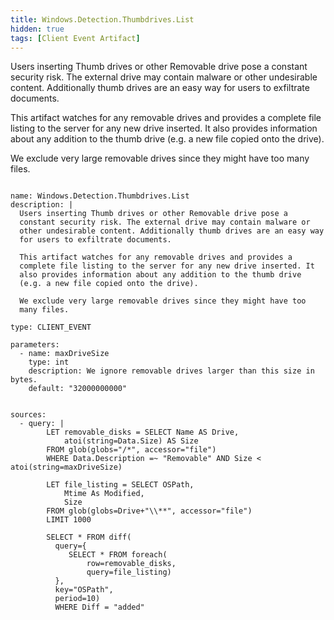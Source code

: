 ```yaml
---
title: Windows.Detection.Thumbdrives.List
hidden: true
tags: [Client Event Artifact]
---
```


Users inserting Thumb drives or other Removable drive pose a
constant security risk. The external drive may contain malware or
other undesirable content. Additionally thumb drives are an easy way
for users to exfiltrate documents.

This artifact watches for any removable drives and provides a
complete file listing to the server for any new drive inserted. It
also provides information about any addition to the thumb drive
(e.g. a new file copied onto the drive).

We exclude very large removable drives since they might have too
many files.


<pre><code class="language-yaml">
name: Windows.Detection.Thumbdrives.List
description: |
  Users inserting Thumb drives or other Removable drive pose a
  constant security risk. The external drive may contain malware or
  other undesirable content. Additionally thumb drives are an easy way
  for users to exfiltrate documents.

  This artifact watches for any removable drives and provides a
  complete file listing to the server for any new drive inserted. It
  also provides information about any addition to the thumb drive
  (e.g. a new file copied onto the drive).

  We exclude very large removable drives since they might have too
  many files.

type: CLIENT_EVENT

parameters:
  - name: maxDriveSize
    type: int
    description: We ignore removable drives larger than this size in bytes.
    default: &quot;32000000000&quot;


sources:
  - query: |
        LET removable_disks = SELECT Name AS Drive,
            atoi(string=Data.Size) AS Size
        FROM glob(globs=&quot;/*&quot;, accessor=&quot;file&quot;)
        WHERE Data.Description =~ &quot;Removable&quot; AND Size &lt; atoi(string=maxDriveSize)

        LET file_listing = SELECT OSPath,
            Mtime As Modified,
            Size
        FROM glob(globs=Drive+&quot;\\**&quot;, accessor=&quot;file&quot;)
        LIMIT 1000

        SELECT * FROM diff(
          query={
             SELECT * FROM foreach(
                 row=removable_disks,
                 query=file_listing)
          },
          key=&quot;OSPath&quot;,
          period=10)
          WHERE Diff = &quot;added&quot;

</code></pre>

